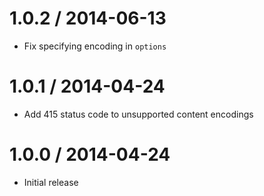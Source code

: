 1.0.2 / 2014-06-13
==================

  * Fix specifying encoding in `options`

1.0.1 / 2014-04-24
==================

  * Add 415 status code to unsupported content encodings

1.0.0 / 2014-04-24
==================

  * Initial release
